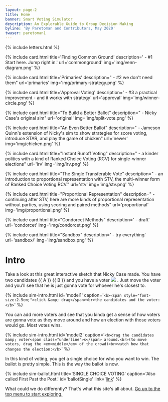 ```yaml
---
layout: page-2
title: Home
banner: Smart Voting Simulator
description: An Explorable Guide to Group Decision Making
byline: 'By Paretoman and Contributors, May 2020'
twuser: paretoman1
---
```

{% include letters.html %}

{% include card.html title='Finding Common Ground' description=' - #1 Start here. Jump right in.' url='commonground' img='img/venn-diagram.png' %}

{% include card.html title='Primaries' description=" - #2 we don't need them" url='primaries' img='img/primary-strategy.png' %}

{% include card.html title='Approval Voting' description=' - #3 a practical improvement - and it works with strategy' url='approval' img='img/winner-circle.png' %}

{% include card.html title="To Build a Better Ballot" description=" - Nicky Case's original sim" url='original' img='img/split-vote.png' %}

{% include card.html title="An Even Better Ballot" description=" - Jameson Quinn's extension of Nicky's sim to show strategies for score voting, introduce STAR, and play the game of chicken" url='newer' img='img/chicken.png' %}

{% include card.html title="Instant Runoff Voting" description=" - a kinder politics with a kind of Ranked Choice Voting (RCV) for single-winner elections" url='irv' img='img/irv.png' %}

{% include card.html title="The Single Transferable Vote" description=" - an introduction to proportional representation with STV, the multi-winner form of Ranked Choice Voting RCV." url='stv' img='img/stv.png' %}

{% include card.html title="Proportional Representation" description=" - continuing after STV, here are more kinds of proportional representation without parties, using scoring and paired methods" url='proportional' img='img/proportional.png' %}

{% include card.html title="Condorcet Methods" description=' - draft' url='condorcet' img='img/condorcet.png' %}

{% include card.html title="Sandbox" description=' - try everything' url='sandbox/' img='img/sandbox.png' %}



# Intro

Take a look at this great interactive sketch that Nicky Case made. You have two candidates  {{ A }} {{ B }} and you have a voter <img src="play/img/voter.png" />  . Just move the voter and you'll see that he is just gonna vote for whoever he's closest to.

{% include sim-intro.html id='model1' caption='`<b><span style="font-size:2.5em;">click &amp; drag</span><br>the candidates and the voter:</b>`' %}

You can add more voters and see that you kinda get a sense of how voters are gonna vote as they move around and how an election with those voters would go. Most votes wins.

{% include sim-intro.html id='model2' caption='`<b>drag the candidates &amp; voter<span class="underline">s</span> around.<br>(to move voters, drag the <em>middle</em> of the crowd)<br>watch how that changes the election:</b>`' %}

In this kind of voting, you get a single choice for who you want to win. The ballot is pretty simple. This is the way the ballot is now.

{% include sim-ballot.html title='SINGLE CHOICE VOTING' caption='Also called First Past the Post.' id='ballotSingle' link='[link](http://127.0.0.1:8000/sandbox/?v=2.5&m=H4sIAAAAAAAAA3VRQWrEMAz8i84-RLZkJzn3AT30FnLYdlMaCNllN0tZSvv2Sp4WCiUEIsmSxjPjD2qoH4aSA0sZw8DKlollkT3TcQzEPsKlDdy2Xifqm0BS_0o9B8o20YR_n82W3U672-l2O9zUS9kZeRlRghCDEStCrszYCLBYtOuSha42o-HYYeQ6EyMCYKKg0roQMw4LqhaVoUTzoalE2S0BUgJSAlICUjKkwczEYMYq8BKkcojWEofzGXF5Llfib2KAQ_JE6p78hRQolYJnAUXp6qHCMGUE0FPQ058XxBMqhGqp_BR2KYTmBgEiM1zPQMlaJTi5DIgMBhlWFzAo2C2xIj0fluW0Pd3PE_X0uNwuh2Xe7hTo-nZ6f5iuL5f5vM2n1bpft_U4vc7rdKTPbxSiHLmuAgAA)' %}

What could we do differently?  That's what this site's all about.  [Go up to the top menu to start exploring.](index#content)